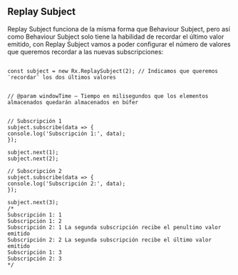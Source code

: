 ## Replay Subject

Replay Subject funciona de la misma forma que Behaviour Subject, pero así como Behaviour Subject solo tiene la habilidad de recordar el último valor emitido, con Replay Subject vamos a poder configurar el número de valores que queremos recordar a las nuevas subscripciones:

```

const subject = new Rx.ReplaySubject(2); // Indicamos que queremos ¨recordar¨ los dos últimos valores


// @param windowTime — Tiempo en milisegundos que los elementos almacenados quedarán almacenados en búfer


// Subscripción 1
subject.subscribe(data => {
console.log('Subscripción 1:', data);
});

subject.next(1);
subject.next(2);

// Subscripción 2
subject.subscribe(data => {
console.log('Subscripción 2:', data);
});

subject.next(3);
/*
Subscripción 1: 1
Subscripción 1: 2
Subscripción 2: 1 La segunda subscripción recibe el penultimo valor emitido
Subscripción 2: 2 La segunda subscripción recibe el último valor emitido
Subscripción 1: 3
Subscripción 2: 3
*/

```
